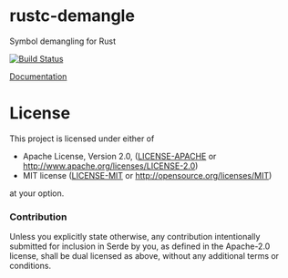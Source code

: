 # rustc-demangle

Symbol demangling for Rust

[![Build Status](https://travis-ci.org/alexcrichton/rustc-demangle.svg?branch=master)](https://travis-ci.org/alexcrichton/rustc-demangle)

[Documentation](http://alexcrichton.com/rustc-demangle)

# License

This project is licensed under either of

 * Apache License, Version 2.0, ([LICENSE-APACHE](LICENSE-APACHE) or
   http://www.apache.org/licenses/LICENSE-2.0)
 * MIT license ([LICENSE-MIT](LICENSE-MIT) or
   http://opensource.org/licenses/MIT)

at your option.

### Contribution

Unless you explicitly state otherwise, any contribution intentionally submitted
for inclusion in Serde by you, as defined in the Apache-2.0 license, shall be
dual licensed as above, without any additional terms or conditions.

